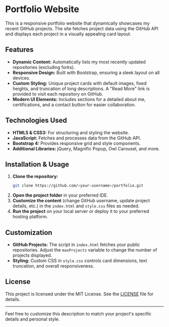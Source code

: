 # Portfolio Website

This is a responsive portfolio website that dynamically showcases my recent GitHub projects. The site fetches project data using the GitHub API and displays each project in a visually appealing card layout.

## Features

- **Dynamic Content:** Automatically lists my most recently updated repositories (excluding forks).
- **Responsive Design:** Built with Bootstrap, ensuring a sleek layout on all devices.
- **Custom Styling:** Unique project cards with default images, fixed heights, and truncation of long descriptions. A "Read More" link is provided to visit each repository on GitHub.
- **Modern UI Elements:** Includes sections for a detailed about me, certifications, and a contact button for easier collaboration.

## Technologies Used

- **HTML5 & CSS3:** For structuring and styling the website.
- **JavaScript:** Fetches and processes data from the GitHub API.
- **Bootstrap 4:** Provides responsive grid and style components.
- **Additional Libraries:** jQuery, Magnific Popup, Owl Carousel, and more.

## Installation & Usage

1. **Clone the repository:**
   ```bash
   git clone https://github.com/<your-username>/portfolio.git
   ```
2. **Open the project folder** in your preferred IDE.
3. **Customize the content** (change GitHub username, update project details, etc.) in the `index.html` and `style.css` files as needed.
4. **Run the project** on your local server or deploy it to your preferred hosting platform.

## Customization

- **GitHub Projects:** The script in `index.html` fetches your public repositories. Adjust the `maxProjects` variable to change the number of projects displayed.
- **Styling:** Custom CSS in `style.css` controls card dimensions, text truncation, and overall responsiveness.

## License

This project is licensed under the MIT License. See the [LICENSE](LICENSE) file for details.

---

Feel free to customize this description to match your project's specific details and personal style.
